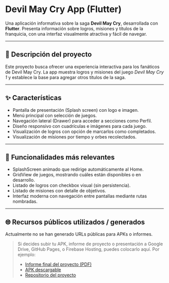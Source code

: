 # Devil May Cry App (Flutter)

Una aplicación informativa sobre la saga **Devil May Cry**, desarrollada con **Flutter**. Presenta información sobre logros, misiones y títulos de la franquicia, con una interfaz visualmente atractiva y fácil de navegar.

---

## 📱 Descripción del proyecto

Este proyecto busca ofrecer una experiencia interactiva para los fanáticos de Devil May Cry. La app muestra logros y misiones del juego *Devil May Cry 1* y establece la base para agregar otros títulos de la saga.

---

## ✨ Características

- Pantalla de presentación (Splash screen) con logo e imagen.
- Menú principal con selección de juegos.
- Navegación lateral (Drawer) para acceder a secciones como Perfil.
- Diseño responsivo con cuadrículas e imágenes para cada juego.
- Visualización de logros con opción de marcarlos como completados.
- Visualización de misiones por tiempo y orbes recolectados.

---

## 🚀 Funcionalidades más relevantes

- SplashScreen animado que redirige automáticamente al Home.
- GridView de juegos, mostrando cuáles están disponibles o en desarrollo.
- Listado de logros con checkbox visual (sin persistencia).
- Listado de misiones con detalle de objetivos.
- Interfaz moderna con navegación entre pantallas mediante rutas nombradas.

---

## 🌐 Recursos públicos utilizados / generados

Actualmente no se han generado URLs públicas para APKs o informes.

> Si decides subir tu APK, informe de proyecto o presentación a Google Drive, GitHub Pages, o Firebase Hosting, puedes colocarlo aquí. Por ejemplo:
> - [Informe final del proyecto (PDF)](https://drive.google.com/...)
> - [APK descargable](https://drive.google.com/...)
> - [Repositorio del proyecto]([https://github.com/tuusuario/project_application](https://github.com/Alastor1002/DMC-Guide-App/tree/main))
